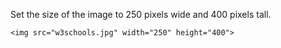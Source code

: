 Set the size of the image to 250 pixels wide and 400 pixels tall.

    <img src="w3schools.jpg" width="250" height="400">
